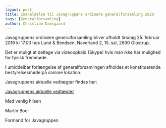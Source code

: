 ```yaml
---
layout: post
title: Indkaldelse til Javagruppens ordinære generalforsamling 2020
tags: [Generalforsamling]
author: Christian Damsgaard
---
```


Javagruppens ordinære generalforsamling bliver afholdt tirsdag 25. februar 2019 kl 17.00 hos Lund & Bendsen, Naverland 2, 15. sal, 2600 Glostrup.

Det er muligt at deltage via videoopkald (Skype) hvis man ikke har mulighed for fysisk fremmøde.

I umiddelbar forlængelse af generalforsamlingen afholdes et konstituerende bestyrelsesmøde på samme lokation.

Javagruppens aktuelle vedtægter findes her: 

[Javagruppens aktuelle vedtægter](https://docs.google.com/document/u/1/d/1JDyBvy0gbkhfIn04bNMM8wa5hkEvQmeqyo6d4hp0RnA/pub)

Med venlig hilsen

Martin Boel

Formand for Javagruppen
